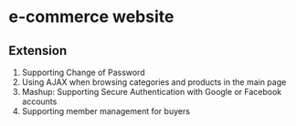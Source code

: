 # e-commerce website

## Extension
1. Supporting Change of Password
2. Using AJAX when browsing categories and products in the main page
3. Mashup: Supporting Secure Authentication with Google or Facebook accounts 
4. Supporting member management for buyers
